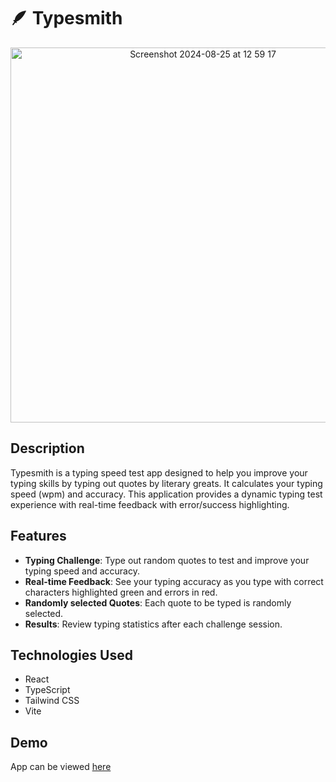 # 🪶 Typesmith
<div align="center">
  <a href="https://type-smith.vercel.app/" target="_blank"><img width="600" alt="Screenshot 2024-08-25 at 12 59 17" src="https://github.com/user-attachments/assets/9b894d76-80d1-4c3f-888c-4ef5f7f9b2e4"></a>
</div>

## Description
Typesmith is a typing speed test app designed to help you improve your typing skills by typing out quotes by literary greats. It calculates your typing speed (wpm) and accuracy. This application provides a dynamic typing test experience with real-time feedback with error/success highlighting.

## Features
- **Typing Challenge**: Type out random quotes to test and improve your typing speed and accuracy.
- **Real-time Feedback**: See your typing accuracy as you type with correct characters highlighted green and errors in red.
- **Randomly selected Quotes**: Each quote to be typed is randomly selected.
- **Results**: Review typing statistics after each challenge session.

## Technologies Used
- React
- TypeScript
- Tailwind CSS
- Vite

## Demo
App can be viewed [here](https://type-smith.vercel.app/)
